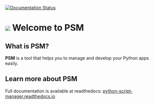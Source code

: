[![Documentation Status](https://readthedocs.org/projects/python-script-manager/badge/?version=latest)](https://python-script-manager.readthedocs.io/en/latest/?badge=latest)

# <img src="https://raw.githubusercontent.com/YunisDEV/python-script-manager/master/assets/psm.svg"/> Welcome to PSM

## What is PSM?
**PSM** is a tool that helps you to manage and develop your Python apps easily.

## Learn more about PSM

Full documentation is available at readthedocs:
[python-script-manager.readthedocs.io](https://python-script-manager.readthedocs.io)